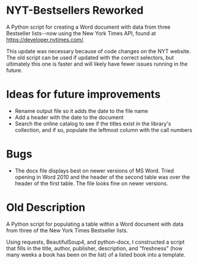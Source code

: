 # NYT-Bestsellers Reworked
A Python script for creating a Word document with data from three Bestseller lists--now using the New York Times API, found at https://developer.nytimes.com/.

This update was necessary because of code changes on the NYT website. The old script can be used if updated with the correct selectors, but ultimately this one is faster and will likely have fewer issues running in the future.


# Ideas for future improvements
- Rename output file so it adds the date to the file name
- Add a header with the date to the document
- Search the online catalog to see if the titles exist in the library's collection, and if so, populate the leftmost column with the call numbers

# Bugs
- The docx file displays best on newer versions of MS Word. Tried opening in Word 2010 and the header of the second table was over the header of the first table. The file looks fine on newer versions.


# Old Description
A Python script for populating a table within a Word document with data from three of the New York Times Bestseller lists.

Using requests, BeautifulSoup4, and python-docx, I constructed a script that fills in the title, author, publisher, description, and "freshness" (how many weeks a book has been on the list) of a listed book into a template. 
